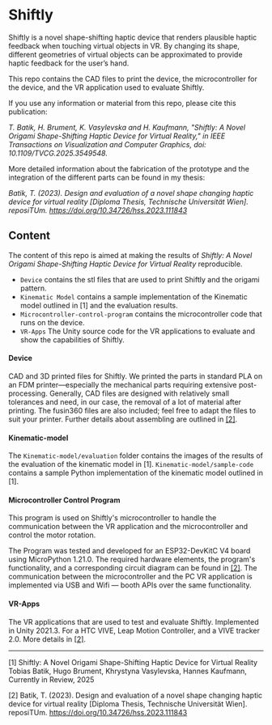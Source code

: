 # Shiftly

Shiftly is a novel shape-shifting haptic device that renders plausible haptic feedback when touching virtual objects in VR. By changing its shape, different geometries of virtual objects can be approximated to provide haptic feedback for the user’s hand. 

This repo contains the CAD files to print the device, the microcontroller for the device, and the VR application used to evaluate Shiftly.



If you use any information or material from this repo, please cite this publication: 


*T. Batik, H. Brument, K. Vasylevska and H. Kaufmann, "Shiftly: A Novel Origami Shape-Shifting Haptic Device for Virtual Reality," in IEEE Transactions on Visualization and Computer Graphics, doi: 10.1109/TVCG.2025.3549548.*




More detailed information about the fabrication of the prototype and the integration of the different parts can be found in my thesis: 

*Batik, T. (2023). Design and evaluation of a novel shape changing haptic device for virtual reality [Diploma Thesis, Technische Universität Wien]. reposiTUm. https://doi.org/10.34726/hss.2023.111843*



## Content

The content of this repo is aimed at making the results of *Shiftly: A Novel Origami Shape-Shifting Haptic Device for Virtual Reality* reproducible. 

* `Device` contains the stl files that are used to print Shiftly and the origami pattern. 
* `Kinematic Model` contains a sample implementation of the Kinematic model outlined in [1] and the evaluation results.
* `Microcontroller-control-program` contains the microcontroller code that runs on the device.
* `VR-Apps` The Unity source code for the VR applications to evaluate and show the capabilities of Shiftly.



#### Device

CAD and 3D printed files for Shiftly. We printed the parts in standard PLA on an FDM printer—especially the mechanical parts requiring extensive post-processing. Generally, CAD files are designed with relatively small tolerances and need, in our case, the removal of a lot of material after printing. The fusin360 files are also included; feel free to adapt the files to suit your printer. Further details about assembling are outlined in [[2]](https://doi.org/10.34726/hss.2023.111843).



#### Kinematic-model

The ` Kinematic-model/evaluation ` folder contains the images of the results of the evaluation of the kinematic model in [1]. `Kinematic-model/sample-code` contains a sample Python implementation of the kinematic model outlined in [1]. 



#### Microcontroller Control Program

This program is used on Shiftly's microcontroller to handle the communication between the VR application and the microcontroller and control the motor rotation.

The Program was tested and developed for an ESP32-DevKitC V4 board using MicroPython 1.21.0. The required hardware elements, the program's functionality, and a corresponding circuit diagram can be found in [[2]](https://doi.org/10.34726/hss.2023.111843). The communication between the microcontroller and the PC VR application is implemented via USB and Wifi — booth APIs over the same functionality.



#### VR-Apps

The VR applications that are used to test and evaluate Shiftly. Implemented in Unity 2021.3. For a HTC VIVE, Leap Motion Controller, and a VIVE tracker 2.0. More details in [[2]](https://doi.org/10.34726/hss.2023.111843).



----

[1] Shiftly: A Novel Origami Shape-Shifting Haptic Device for Virtual Reality
Tobias Batik, Hugo Brument, Khrystyna Vasylevska, Hannes Kaufmann, Currently in Review, 2025

[2] Batik, T. (2023). Design and evaluation of a novel shape changing haptic device for virtual reality [Diploma Thesis, Technische Universität Wien]. reposiTUm. https://doi.org/10.34726/hss.2023.111843

